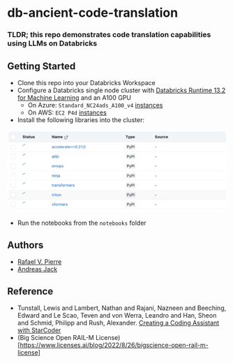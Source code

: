 # db-ancient-code-translation

### TLDR; this repo demonstrates code translation capabilities using LLMs on Databricks

## Getting Started

* Clone this repo into your Databricks Workspace
* Configure a Databricks single node cluster with [Databricks Runtime 13.2 for Machine Learning](https://docs.databricks.com/release-notes/runtime/13.2ml.html) and an A100 GPU
    * On Azure: `Standard_NC24ads_A100_v4` [instances](https://learn.microsoft.com/en-us/azure/virtual-machines/nc-a100-v4-series)
    * On AWS: `EC2 P4d` [instances](https://aws.amazon.com/ec2/instance-types/p4/#:~:text=P4d%20instances%20are%20powered%20by,support%20400%20Gbps%20instance%20networking.)
* Install the following libraries into the cluster:

<img src="https://github.com/rafaelvp-db/db-ancient-code-translation/blob/main/img/libraries.png?raw=true" style="width: 600px" />

* Run the notebooks from the `notebooks` folder

## Authors

* [Rafael V. Pierre](https://github.com/rafaelvp-db/)
* [Andreas Jack](https://github.com/AndreasJaeck)

## Reference

* Tunstall, Lewis and Lambert, Nathan and Rajani, Nazneen and Beeching, Edward and Le Scao, Teven and von Werra, Leandro and Han, Sheon and Schmid, Philipp and Rush, Alexander. [Creating a Coding Assistant with StarCoder](https://huggingface.co/blog/starchat)
* (Big Science Open RAIL-M License)[https://www.licenses.ai/blog/2022/8/26/bigscience-open-rail-m-license]
